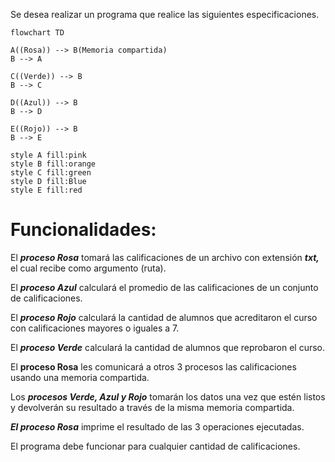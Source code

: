 Se desea realizar un programa que realice las siguientes especificaciones.
```mermaid
flowchart TD

A((Rosa)) --> B(Memoria compartida)
B --> A

C((Verde)) --> B
B --> C

D((Azul)) --> B
B --> D

E((Rojo)) --> B
B --> E

style A fill:pink
style B fill:orange
style C fill:green
style D fill:Blue
style E fill:red
```

# **Funcionalidades:**
El **_proceso Rosa_** tomará las calificaciones de un archivo con extensión **_txt,_** el cual recibe como argumento (ruta).

El **_proceso Azul_** calculará el promedio de las calificaciones de un conjunto de calificaciones.

El **_proceso Rojo_** calculará la cantidad de alumnos que acreditaron el curso con calificaciones mayores o iguales a 7.

El **_proceso Verde_** calculará la cantidad de alumnos que reprobaron el curso.

El **proceso Rosa** les comunicará a otros 3 procesos las calificaciones usando una memoria compartida.

Los **_procesos Verde, Azul y Rojo_** tomarán los datos una vez que estén listos y devolverán su resultado a través de la misma memoria compartida.

**_El proceso Rosa_** imprime el resultado de las 3 operaciones ejecutadas.

El programa debe funcionar para cualquier cantidad de calificaciones.
